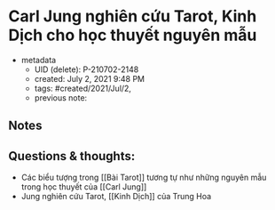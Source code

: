 # Carl Jung nghiên cứu Tarot, Kinh Dịch cho học thuyết nguyên mẫu

- metadata
	- UID (delete): P-210702-2148
	- created: July 2, 2021 9:48 PM 
	- tags: #created/2021/Jul/2,
	- previous note:

## Notes

## Questions & thoughts:
- Các biểu tượng trong [[Bài Tarot]] tương tự như những nguyên mẫu trong học thuyết của [[Carl Jung]]
- Jung nghiên cứu Tarot, [[Kinh Dịch]] của Trung Hoa
